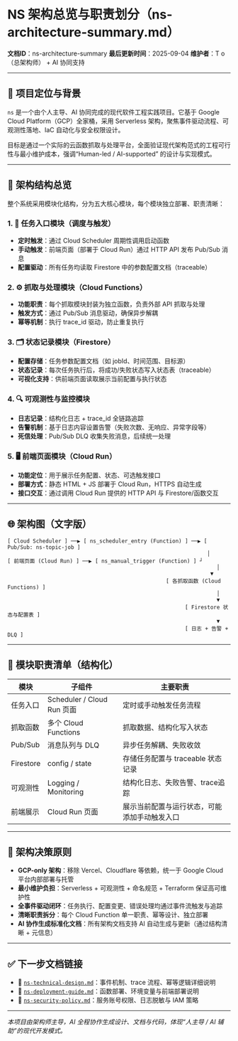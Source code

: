 # NS 架构总览与职责划分（ns-architecture-summary.md）

**文档ID**：ns-architecture-summary
**最后更新时间**：2025-09-04
**维护者**：T o（总架构师） + AI 协同支持

---

## 🎯 项目定位与背景

`ns` 是一个由个人主导、AI 协同完成的现代软件工程实践项目。它基于 Google Cloud Platform（GCP）全家桶，采用 Serverless 架构，聚焦事件驱动流程、可观测性落地、IaC 自动化与安全权限设计。

目标是通过一个实际的云函数抓取与处理平台，全面验证现代架构范式的工程可行性与最小维护成本，强调“Human-led / AI-supported” 的设计与实现模式。

---

## 🧱 架构结构总览

整个系统采用模块化结构，分为五大核心模块，每个模块独立部署、职责清晰：

### 1. 🧭 任务入口模块（调度与触发）

* **定时触发**：通过 Cloud Scheduler 周期性调用启动函数
* **手动触发**：前端页面（部署于 Cloud Run）通过 HTTP API 发布 Pub/Sub 消息
* **配置驱动**：所有任务均读取 Firestore 中的参数配置文档（traceable）

### 2. ⚙️ 抓取与处理模块（Cloud Functions）

* **功能职责**：每个抓取模块封装为独立函数，负责外部 API 抓取与处理
* **触发方式**：通过 Pub/Sub 消息驱动，确保异步解耦
* **幂等机制**：执行 trace\_id 驱动，防止重复执行

### 3. 🗂️ 状态记录模块（Firestore）

* **配置存储**：任务参数配置文档（如 jobId、时间范围、目标源）
* **状态记录**：每次任务执行后，将成功/失败状态写入状态表（traceable）
* **可视化支持**：供前端页面读取展示当前配置与执行状态

### 4. 🔍 可观测性与监控模块

* **日志记录**：结构化日志 + trace\_id 全链路追踪
* **告警机制**：基于日志内容设置告警（失败次数、无响应、异常字段等）
* **死信处理**：Pub/Sub DLQ 收集失败消息，后续统一处理

### 5. 🖥️ 前端页面模块（Cloud Run）

* **功能定位**：用于展示任务配置、状态、可选触发接口
* **部署方式**：静态 HTML + JS 部署于 Cloud Run，HTTPS 自动生成
* **接口交互**：通过调用 Cloud Run 提供的 HTTP API 与 Firestore/函数交互

---

## 🌐 架构图（文字版）

```
[ Cloud Scheduler ] ──▶ [ ns_scheduler_entry (Function) ] ──▶ [ Pub/Sub: ns-topic-job ]
                                                               │
[ 前端页面 (Cloud Run) ] ──▶ [ ns_manual_trigger (Function) ] ┘
                                                                  │
                                                                ▼
                                                  [ 各抓取函数 (Cloud Functions) ]
                                                                  │
                                                                  ▼
                                                        [ Firestore 状态与配置表 ]
                                                                  ▼
                                                        [ 日志 + 告警 + DLQ ]
```

---

## 📌 模块职责清单（结构化）

| 模块        | 子组件                      | 主要职责                   |
| --------- | ------------------------ | ---------------------- |
| 任务入口      | Scheduler / Cloud Run 页面 | 定时或手动触发任务流程            |
| 抓取函数      | 多个 Cloud Functions       | 抓取数据、结构化写入状态           |
| Pub/Sub   | 消息队列与 DLQ                | 异步任务解耦、失败收敛            |
| Firestore | config / state           | 存储任务配置与 traceable 状态记录 |
| 可观测性      | Logging / Monitoring     | 结构化日志、失败告警、trace追踪     |
| 前端展示      | Cloud Run 页面             | 展示当前配置与运行状态，可能添加手动触发入口 |

---

## 📌 架构决策原则

* **GCP-only 架构**：移除 Vercel、Cloudflare 等依赖，统一于 Google Cloud 平台内部部署与托管
* **最小维护负担**：Serverless + 可观测性 + 命名规范 + Terraform 保证高可维护性
* **全事件驱动闭环**：任务执行、配置变更、错误处理均通过事件流触发与追踪
* **清晰职责拆分**：每个 Cloud Function 单一职责、幂等设计、独立部署
* **AI 协作生成标准化文档**：所有架构文档支持 AI 自动生成与更新（通过结构清晰 + 元信息）

---

## ✅ 下一步文档链接

* 📄 [`ns-technical-design.md`](./ns-technical-design.md)：事件机制、trace 流程、幂等逻辑详细说明
* 📄 [`ns-deployment-guide.md`](./ns-deployment-guide.md)：函数部署、环境变量与前端部署说明
* 📄 [`ns-security-policy.md`](./ns-security-policy.md)：服务账号权限、日志脱敏与 IAM 策略

---

*本项目由架构师主导，AI 全程协作生成设计、文档与代码，体现“人主导 / AI 辅助”的现代开发模式。*

